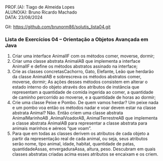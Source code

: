 PROF.(A): Tiago de Almeida Lopes
<br>ALUNO(A): Bruno Ricardo Machado
<br>DATA: 23/08/2024

Git: https://github.com/brunorm86/solutis_lista04.git

### Lista de Exercícios 04 – Orientação a Objetos Avançada em Java

1. Criar uma interface AnimalIF com os métodos comer, moverse, dormir;
2. Criar uma classe abstrata AnimalAB que implementa a interface AnimalIF e define os métodos abstratos assinado na interface;
3. Crie as classes concretasCachorro, Gato, Elefante, Leão que herdarão da classe AnimalAB e sobrescreva os métodos abstratos comer, moverse, dormir; As ações desses métodos consistem em alterar o estado interno do objeto através dos atributos de instância que representam a quantidade de comida ingerida ao comer, a quantidade de caminho percorrido ao moverse, e a quantidade de horas ao dormir;
4. Crie uma classe Peixe e Pombo. De quem vamos herdar? Um peixe nada e um pombo voa então os métodos nadar e voar devem estar na classe abstrata Animal? Não. Então criem uma classe abstrata AnimalMarinhoAB ,AnimalVoadorAB, AnimalTerrestreAB que implementa a classe abstrata AnimalAB para representar a classe abstrata para animais marinhos e aéreos “que voam”.
5. Para que em todas as classes derivem os atributos de cada objeto a partir da representação real de cada animal, ou seja, seus atributos serão nome, tipo animal, idade, habitat, quantidade de patas, quantidadeAssas, envergaduraAssa, altura, peso. Descubram em quais classes abstratas criadas acima esses atributos se encaixam e os criem.
